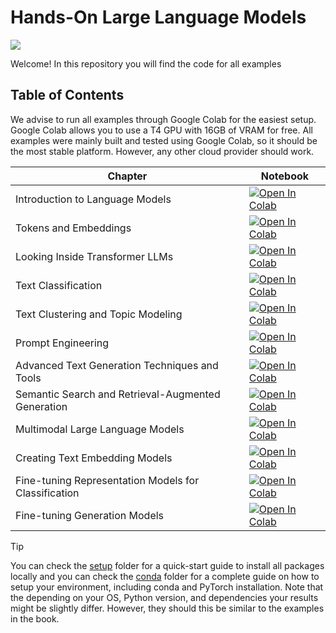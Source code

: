 ﻿# Hands-On Large Language Models

<a href="https://www.linkedin.com/in/gyaneshwer-kumar-4573b64b/"><img src="https://img.shields.io/badge/Follow%20Gyanesh-blue.svg?logo=linkedin"></a>

Welcome! In this repository you will find the code for all examples

## Table of Contents

We advise to run all examples through Google Colab for the easiest setup. Google Colab allows you to use a T4 GPU with 16GB of VRAM for free. All examples were mainly built and tested using Google Colab, so it should be the most stable platform. However, any other cloud provider should work. 

| Chapter  | Notebook  |
|---|---|
| Introduction to Language Models  | [![Open In Colab](https://colab.research.google.com/assets/colab-badge.svg)](https://colab.research.google.com/github/gyaneshhere/LargeLanguageModels/blob/main/Introduction%20to%20Language%20Models.ipynb)   |
| Tokens and Embeddings  | [![Open In Colab](https://colab.research.google.com/assets/colab-badge.svg)](https://colab.research.google.com/github/gyaneshhere/LargeLanguageModels/blob/main/Tokens%20and%20Token%20Embeddings.ipynb)  |
| Looking Inside Transformer LLMs  | [![Open In Colab](https://colab.research.google.com/assets/colab-badge.svg)](https://colab.research.google.com/github/gyaneshhere/LargeLanguageModels/blob/main/Looking%20Inside%20LLMs.ipynb)  |
| Text Classification  | [![Open In Colab](https://colab.research.google.com/assets/colab-badge.svg)](https://colab.research.google.com/github/gyaneshhere/LargeLanguageModels/blob/main/Text%20Classification.ipynb)  |
| Text Clustering and Topic Modeling  | [![Open In Colab](https://colab.research.google.com/assets/colab-badge.svg)](https://colab.research.google.com/github/HandsOnLLM/Hands-On-Large-Language-Models/blob/main/chapter05/Chapter%205%20-%20Text%20Clustering%20and%20Topic%20Modeling.ipynb)  |
| Prompt Engineering  | [![Open In Colab](https://colab.research.google.com/assets/colab-badge.svg)](https://colab.research.google.com/github/HandsOnLLM/Hands-On-Large-Language-Models/blob/main/chapter06/Chapter%206%20-%20Prompt%20Engineering.ipynb)  |
| Advanced Text Generation Techniques and Tools  | [![Open In Colab](https://colab.research.google.com/assets/colab-badge.svg)](https://colab.research.google.com/github/gyaneshhere/LargeLanguageModels/blob/main/Advanced%20Text%20Generation%20Techniques%20and%20Tools.ipynb)  |
| Semantic Search and Retrieval-Augmented Generation  | [![Open In Colab](https://colab.research.google.com/assets/colab-badge.svg)](https://colab.research.google.com/github/HandsOnLLM/Hands-On-Large-Language-Models/blob/main/chapter08/Chapter%208%20-%20Semantic%20Search.ipynb)  |
| Multimodal Large Language Models  | [![Open In Colab](https://colab.research.google.com/assets/colab-badge.svg)](https://colab.research.google.com/github/gyaneshhere/LargeLanguageModels/blob/main/Multimodal%20Large%20Language%20Models.ipynb)  |
| Creating Text Embedding Models  | [![Open In Colab](https://colab.research.google.com/assets/colab-badge.svg)](https://colab.research.google.com/github/gyaneshhere/LargeLanguageModels/blob/main/Creating%20Text%20Embedding%20Models.ipynb)  |
| Fine-tuning Representation Models for Classification  | [![Open In Colab](https://colab.research.google.com/assets/colab-badge.svg)](https://colab.research.google.com/github/gyaneshhere/LargeLanguageModels/blob/main/Fine-Tuning%20BERT.ipynb)|
| Fine-tuning Generation Models  | [![Open In Colab](https://colab.research.google.com/assets/colab-badge.svg)](https://colab.research.google.com/github/gyaneshhere/LargeLanguageModels/blob/main/Fine-tuning%20Generation%20Models.ipynb)  |

> [!TIP]
> You can check the [setup](.setup/) folder for a quick-start guide to install all packages locally and you can check the [conda](.setup/conda/) folder for a complete guide on how to setup your environment, including conda and PyTorch installation.
> Note that the depending on your OS, Python version, and dependencies your results might be slightly differ. However, they
> should this be similar to the examples in the book. 
